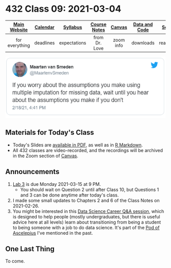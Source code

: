 # 432 Class 09: 2021-03-04

[Main Website](https://thomaselove.github.io/432/) | [Calendar](https://thomaselove.github.io/432/calendar.html) | [Syllabus](https://thomaselove.github.io/432-2021-syllabus/) | [Course Notes](https://thomaselove.github.io/432-notes/) | [Canvas](https://canvas.case.edu) | [Data and Code](https://github.com/THOMASELOVE/432-data) | [Sources](https://github.com/THOMASELOVE/432-2021/edit/master/references) | [Contact Us](https://thomaselove.github.io/432/contact.html)
:-----------: | :--------------: | :----------: | :---------: | :-------------: | :-----------: | :------------: | :-------------:
for everything | deadlines | expectations | from Dr. Love | zoom info | downloads | read/watch | need help?

![](https://github.com/THOMASELOVE/432-2021/blob/master/classes/class09/figures/maarten_tw.png)

## Materials for Today's Class

- Today's Slides are [available in PDF](https://github.com/THOMASELOVE/432-2021/blob/master/classes/class09/432_2021_slides09.pdf), as well as in [R Markdown](https://github.com/THOMASELOVE/432-2021/blob/master/classes/class09/432_2021_slides09.Rmd).
- All 432 classes are video-recorded, and the recordings will be archived in the Zoom section of [Canvas](https://canvas.case.edu).

## Announcements

1. [Lab 3](https://github.com/THOMASELOVE/432-2021/tree/master/labs/lab03) is due Monday 2021-03-15 at 9 PM. 
    - You should wait on Question 2 until after Class 10, but Questions 1 and 3 can be done anytime after today's class.
2. I made some small updates to Chapters 2 and 6 of the Class Notes on 2021-02-26. 
3. You might be interested in this [Data Science Career Q&A session](https://www.youtube.com/watch?v=Nd3fvAILfMk), which is designed to help people (mostly undergraduates, but there is useful advice here at all levels) learn about transitioning from being a student to being someone with a job to do data science. It's part of the [Pod of Ascelepius](https://www.youtube.com/channel/UCkEz2tDR5K6AjlKw-JrV57w) I've mentioned in the past.


## One Last Thing

To come.
